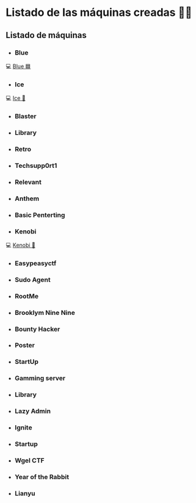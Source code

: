 # Listado de las máquinas creadas 🐱‍💻

## Listado de máquinas

- ### Blue

💻 [Blue 🟦](Blue/)

- ### Ice

💻 [Ice 🧊](Ice/)

- ### Blaster
- ### Library
- ### Retro
- ### Techsupp0rt1
- ### Relevant
- ### Anthem
- ### Basic Penterting
- ### Kenobi

💻 [Kenobi 🤖](Kenobi/)

- ### Easypeasyctf
- ### Sudo Agent
- ### RootMe
- ### Brooklym Nine Nine
- ### Bounty Hacker
- ### Poster
- ### StartUp
- ### Gamming server
- ### Library
- ### Lazy Admin
- ### Ignite
- ### Startup
- ### Wgel CTF
- ### Year of the Rabbit
- ### Lianyu